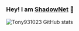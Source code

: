 ### Hey! I am [ShadowNet](https://Github.com/Tony931023) 👋

![Tony931023 GitHub stats](https://github-readme-stats.vercel.app/api?username=tony931023)
